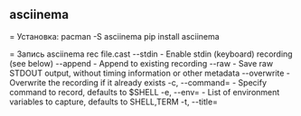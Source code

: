 ## asciinema

= Установка:
pacman -S asciinema
pip install asciinema


= Запись
asciinema rec file.cast 
--stdin - Enable stdin (keyboard) recording (see below)
--append - Append to existing recording
--raw - Save raw STDOUT output, without timing information or other metadata
--overwrite - Overwrite the recording if it already exists
-c, --command=<command> - Specify command to record, defaults to $SHELL
-e, --env=<var-names> - List of environment variables to capture, defaults to SHELL,TERM
-t, --title=<title> - Specify the title of the asciicast
-i, --idle-time-limit=<sec> - Limit recorded terminal inactivity to max <sec> seconds
-y, --yes - Answer “yes” to all prompts (e.g. upload confirmation)
-q, --quiet - Be quiet, suppress all notices/warnings (implies -y)

= Проигрывание:
asciinema play file.cast 
asciinema play https://asciinema.org/a/22124
ssh user@host cat asciicast.cast | asciinema play -

-i, --idle-time-limit=<sec> - Limit replayed terminal inactivity to max <sec> seconds
-s, --speed=<factor> - Playback speed (can be fractional)

= Cat
Конвертировать cast в raw:
asciinema cat existing.cast >output.txt


= auth
конфиг файл 
$HOME/.config/asciinema/install-id
Максимальный размер 5mb. На сайте есть возможность перемотки

upload 


==== bashrc

== для локального пользователя
if [[ -z $ASCIINEMA_REC ]]; then
    mkdir -p ~/history/$(date +"%Y%m%d")
    asciinema rec -i 1.4 ~/history/$(date +"%Y%m%d")/$(whoami)-$(date +"%Y%m%d-%H%M%S").json
fi


==== tricks

Прокинуть этот raw в сеть:
nc -l localhost 9999
asciinema rec --raw >(nc node123 9999)

альтернатива:
script - утилита
создающая svg 
termtosvg
